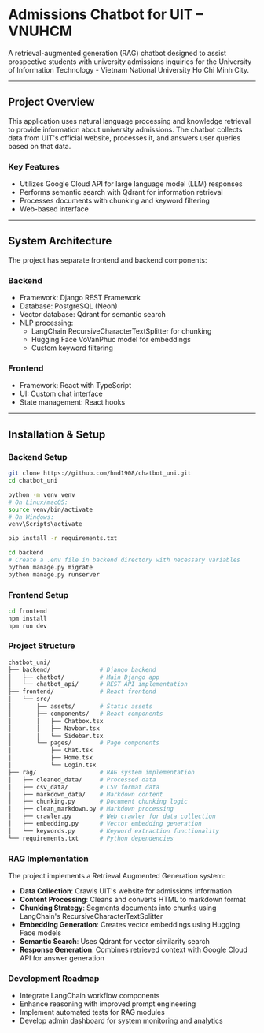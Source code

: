# Admissions Chatbot for UIT – VNUHCM

A retrieval-augmented generation (RAG) chatbot designed to assist prospective students with university admissions inquiries for the University of Information Technology - Vietnam National University Ho Chi Minh City.

---

## Project Overview

This application uses natural language processing and knowledge retrieval to provide information about university admissions. The chatbot collects data from UIT's official website, processes it, and answers user queries based on that data.

### Key Features

- Utilizes Google Cloud API for large language model (LLM) responses  
- Performs semantic search with Qdrant for information retrieval  
- Processes documents with chunking and keyword filtering  
- Web-based interface 

---

## System Architecture

The project has separate frontend and backend components:

### Backend

- Framework: Django REST Framework  
- Database: PostgreSQL (Neon)  
- Vector database: Qdrant for semantic search  
- NLP processing:  
  - LangChain RecursiveCharacterTextSplitter for chunking  
  - Hugging Face VoVanPhuc model for embeddings  
  - Custom keyword filtering  

### Frontend

- Framework: React with TypeScript  
- UI: Custom chat interface  
- State management: React hooks  

---

## Installation & Setup
### Backend Setup

```bash
git clone https://github.com/hnd1908/chatbot_uni.git
cd chatbot_uni

python -m venv venv
# On Linux/macOS:
source venv/bin/activate
# On Windows:
venv\Scripts\activate

pip install -r requirements.txt

cd backend
# Create a .env file in backend directory with necessary variables
python manage.py migrate
python manage.py runserver
```

### Frontend Setup

```bash
cd frontend
npm install
npm run dev
```

### Project Structure
```bash
chatbot_uni/
├── backend/              # Django backend
│   ├── chatbot/          # Main Django app
│   └── chatbot_api/      # REST API implementation
├── frontend/             # React frontend
│   └── src/
│       ├── assets/       # Static assets
│       ├── components/   # React components
│       │   ├── Chatbox.tsx
│       │   ├── Navbar.tsx
│       │   └── Sidebar.tsx
│       └── pages/        # Page components
│           ├── Chat.tsx
│           ├── Home.tsx
│           └── Login.tsx
├── rag/                  # RAG system implementation
│   ├── cleaned_data/     # Processed data
│   ├── csv_data/         # CSV format data
│   ├── markdown_data/    # Markdown content
│   ├── chunking.py       # Document chunking logic
│   ├── clean_markdown.py # Markdown processing
│   ├── crawler.py        # Web crawler for data collection
│   ├── embedding.py      # Vector embedding generation
│   └── keywords.py       # Keyword extraction functionality
└── requirements.txt      # Python dependencies
```

### RAG Implementation

The project implements a Retrieval Augmented Generation system:

- **Data Collection**: Crawls UIT's website for admissions information
- **Content Processing**: Cleans and converts HTML to markdown format
- **Chunking Strategy**: Segments documents into chunks using LangChain's RecursiveCharacterTextSplitter
- **Embedding Generation**: Creates vector embeddings using Hugging Face models
- **Semantic Search**: Uses Qdrant for vector similarity search
- **Response Generation**: Combines retrieved context with Google Cloud API for answer generation

### Development Roadmap

- Integrate LangChain workflow components
- Enhance reasoning with improved prompt engineering
- Implement automated tests for RAG modules
- Develop admin dashboard for system monitoring and analytics
